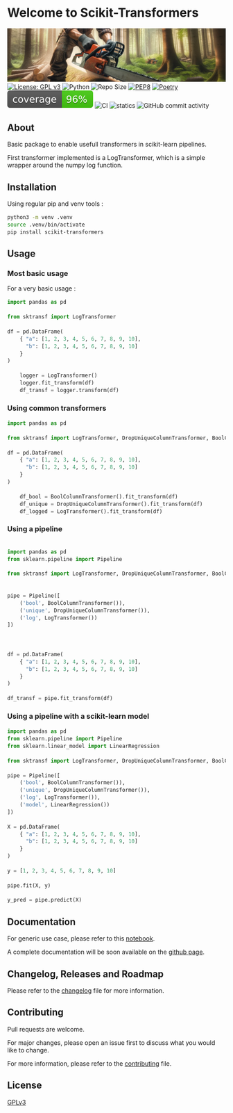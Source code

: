 # Welcome to Scikit-Transformers

![image](../assets/img/img.png)
[![License: GPL v3](https://img.shields.io/badge/License-GPLv3-blue.svg)](https://www.gnu.org/licenses/gpl-3.0)
![Python](https://img.shields.io/badge/python-3.10.x-green.svg)
![Repo Size](https://img.shields.io/github/repo-size/AlexandreGazagnes/scikit-transformers)
[![PEP8](https://img.shields.io/badge/code%20style-pep8-orange.svg)](https://www.python.org/dev/peps/pep-0008/)
[![Poetry](https://img.shields.io/endpoint?url=https://python-poetry.org/badge/v0.json)](https://python-poetry.org/)
![Coverage](../assets/img/cov.svg)
![CI](https://github.com/AlexandreGazagnes/scikit-transformers/actions/workflows/ci.yaml/badge.svg)
![statics](https://github.com/AlexandreGazagnes/scikit-transformers/actions/workflows/statics.yaml/badge.svg)
![GitHub commit activity](https://img.shields.io/github/commit-activity/m/AlexandreGazagnes/scikit-transformers)


## About

Basic package to enable usefull transformers in scikit-learn pipelines.

First transformer implemented is a LogTransformer, which is a simple wrapper around the numpy log function.

## Installation

Using regular pip and venv tools :

```bash
python3 -m venv .venv
source .venv/bin/activate
pip install scikit-transformers

```

## Usage


### Most basic usage

For a very basic usage :
```python
import pandas as pd

from sktransf import LogTransformer

df = pd.DataFrame(
    { "a": [1, 2, 3, 4, 5, 6, 7, 8, 9, 10],
      "b": [1, 2, 3, 4, 5, 6, 7, 8, 9, 10]
    }
)

    logger = LogTransformer()
    logger.fit_transform(df)
    df_transf = logger.transform(df)
```


### Using common transformers

```python
import pandas as pd

from sktransf import LogTransformer, DropUniqueColumnTransformer, BoolColumnTransformer

df = pd.DataFrame(
    { "a": [1, 2, 3, 4, 5, 6, 7, 8, 9, 10],
      "b": [1, 2, 3, 4, 5, 6, 7, 8, 9, 10]
    }
)

    df_bool = BoolColumnTransformer().fit_transform(df)
    df_unique = DropUniqueColumnTransformer().fit_transform(df)
    df_logged = LogTransformer().fit_transform(df)

```

### Using a pipeline

```python

import pandas as pd
from sklearn.pipeline import Pipeline

from sktransf import LogTransformer, DropUniqueColumnTransformer, BoolColumnTransformer


pipe = Pipeline([
    ('bool', BoolColumnTransformer()),
    ('unique', DropUniqueColumnTransformer()),
    ('log', LogTransformer())
])



df = pd.DataFrame(
    { "a": [1, 2, 3, 4, 5, 6, 7, 8, 9, 10],
      "b": [1, 2, 3, 4, 5, 6, 7, 8, 9, 10]
    }
)

df_transf = pipe.fit_transform(df)

```

### Using a pipeline with a scikit-learn model

```python
import pandas as pd
from sklearn.pipeline import Pipeline
from sklearn.linear_model import LinearRegression

from sktransf import LogTransformer, DropUniqueColumnTransformer, BoolColumnTransformer

pipe = Pipeline([
    ('bool', BoolColumnTransformer()),
    ('unique', DropUniqueColumnTransformer()),
    ('log', LogTransformer()),
    ('model', LinearRegression())
])

X = pd.DataFrame(
    { "a": [1, 2, 3, 4, 5, 6, 7, 8, 9, 10],
      "b": [1, 2, 3, 4, 5, 6, 7, 8, 9, 10]
    }
)

y = [1, 2, 3, 4, 5, 6, 7, 8, 9, 10]

pipe.fit(X, y)

y_pred = pipe.predict(X)

```


## Documentation

For generic use case, please refer to this [notebook](docs/simple_example.ipynb).

<!-- For more specific use case, please refer to this [notebook](docs/detailed_example.ipynb). -->

<!-- For more detailed information, please refer to the [documentation](https://alexandregazagnes.github.io/scikit-transformers/). -->

A complete documentation will be soon available on the  [github page](https://alexandregazagnes.github.io/scikit-transformers/).


## Changelog, Releases and Roadmap

Please refer to the [changelog](./docs/docs/CHANGELOG.md) file for more information.


## Contributing

Pull requests are welcome.

For major changes, please open an issue first to discuss what you would like to change.

For more information, please refer to the [contributing](./docs/docs/CONTRIBUTING.md) file.

## License

[GPLv3](LICENSE)
